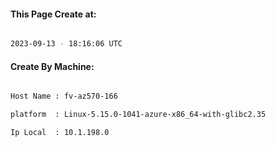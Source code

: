 
   
#### This Page Create at:

```bash

2023-09-13 - 18:16:06 UTC

```

#### Create By Machine:

```bash

Host Name : fv-az570-166

platform  : Linux-5.15.0-1041-azure-x86_64-with-glibc2.35

Ip Local  : 10.1.198.0

```

